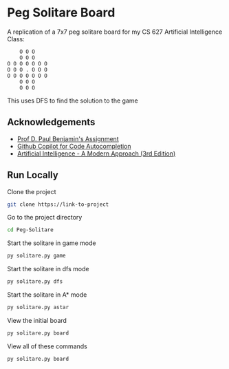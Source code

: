 # Peg Solitare Board

A replication of a 7x7 peg solitare board for my CS 627 Artificial Intelligence Class:

```
    O O O    
    O O O
O O O O O O O
O O O . O O O
O O O O O O O
    O O O
    O O O
```

This uses DFS to find the solution to the game

## Acknowledgements

 - [Prof D. Paul Benjamin's Assignment](https://csis.pace.edu/~benjamin/teaching/cs627online/webfiles/hmwk.2.html)
 - [Github Copilot for Code Autocompletion](https://github.com/features/copilot)
 - [Artificial Intelligence - A Modern Approach (3rd Edition)](https://www.amazon.com/Artificial-Intelligence-Modern-Approach-3rd/dp/0136042597)

## Run Locally

Clone the project

```bash
git clone https://link-to-project
```

Go to the project directory

```bash
cd Peg-Solitare
```

Start the solitare in game mode

```bash
py solitare.py game
```

Start the solitare in dfs mode

```bash
py solitare.py dfs
```

Start the solitare in A* mode

```bash
py solitare.py astar
```

View the initial board

```bash
py solitare.py board
```

View all of these commands

```bash
py solitare.py board
```
